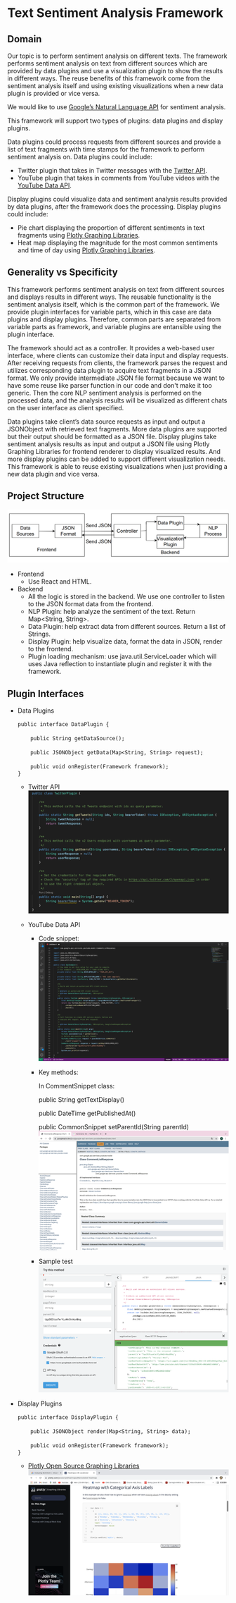 # Text Sentiment Analysis Framework

## Domain
Our topic is to perform sentiment analysis on different texts. The framework performs sentiment analysis on text from different sources which are provided by data plugins and use a visualization plugin to show the results in different ways. The reuse benefits of this framework come from the sentiment analysis itself and using existing visualizations when a new data plugin is provided or vice versa.

We would like to use [Google’s Natural Language API](https://cloud.google.com/natural-language/docs/analyzing-sentiment) for sentiment analysis.

This framework will support two types of plugins: data plugins and display plugins.

Data plugins could process requests from different sources and provide a list of text fragments with time stamps for the framework to perform sentiment analysis on. Data plugins could include:

* Twitter plugin that takes in Twitter messages with the [Twitter API](https://developer.twitter.com/en/docs/twitter-api).
* YouTube plugin that takes in comments from YouTube videos with the [YouTube Data API](https://developers.google.com/youtube/v3).

Display plugins could visualize data and sentiment analysis results provided by data plugins, after the framework does the processing. Display plugins could include:

* Pie chart displaying the proportion of different sentiments in text fragments using [Plotly Graphing Libraries](https://plotly.com/graphing-libraries/).
* Heat map displaying the magnitude for the most common sentiments and time of day using [Plotly Graphing Libraries](https://plotly.com/graphing-libraries/).

## Generality vs Specificity
This framework performs sentiment analysis on text from different sources and displays results in different ways. The reusable functionality is the sentiment analysis itself, which is the common part of the framework. We provide plugin interfaces for variable parts, which in this case are data plugins and display plugins. Therefore, common parts are separated from variable parts as framework, and variable plugins are entansible using the plugin interface.

The framework should act as a controller. It provides a web-based user interface, where clients can customize their data input and display requests. After receiving requests from clients, the framework parses the request and utilizes corresponding data plugin to acquire text fragments in a JSON format. We only provide intermediate JSON file format because we want to have some reuse like parser function in our code and don't make it too generic. Then the core NLP sentiment analysis is performed on the processed data, and the analysis results will be visualized as different chats on the user interface as client specified.

Data plugins take client’s data source requests as input and output a JSONObject with retrieved text fragments. More data plugins are supported but their output should be formatted as a JSON file. Display plugins take sentiment analysis results as input and output a JSON file using Plotly Graphing Libraries for frontend renderer to display visualized results. And more display plugins can be added to support different visualization needs. This framework is able to reuse existing visualizations when just providing a new data plugin and vice versa.

## Project Structure
![Model](/resources/Model.png)
- Frontend
    - Use React and HTML.
- Backend
    - All the logic is stored in the backend. We use one controller to listen to the JSON  format data from the frontend.
    - NLP Plugin: help analyze the sentiment of the text. Return Map<String, String>.
    - Data Plugin: help extract data from different sources. Return a list of Strings.
    - Display Plugin: help visualize data, format the data in JSON, render to the frontend.
    - Plugin loading mechanism: use java.util.ServiceLoader which will uses Java reflection to instantiate plugin and register it with the framework.

## Plugin Interfaces
- Data Plugins
    ```
    public interface DataPlugin {

        public String getDataSource();

        public JSONObject getData(Map<String, String> request);

        public void onRegister(Framework framework);
    }
    ```
    - Twitter API
    ![TwitterPlugin](/resources/TwitterCodeSnippet.png)

    - YouTube Data API
        - Code snippet:
        ![YouTubePlugin](/resources/YouTubeCodeSnippet.png)

        - Key methods:

            In CommentSnippet class:

            public String getTextDisplay()
        
            public DateTime getPublishedAt()

            public CommonSnippet setParentId(String parentId)
            ![Document](/resources/Document.png)

        - Sample test
        ![Test](/resources/Test.png)

- Display Plugins
    ```
    public interface DisplayPlugin {

        public JSONObject render(Map<String, String> data);

        public void onRegister(Framework framework);
    }
    ```
    - [Plotly Open Source Graphing Libraries](https://plotly.com/graphing-libraries/)
    ![HeatMap](/resources/HeatMap.png)
